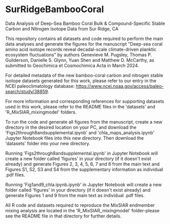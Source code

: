  # SurRidgeBambooCoral

Data Analysis of Deep-Sea Bamboo Coral Bulk &amp; Compound-Specific Stable Carbon and Nitrogen Isotope Data from Sur Ridge, CA

This repository contains all datasets and code required to perform the main data analyses and generate the figures for the manuscript "Deep-sea coral amino acid isotope records reveal decadal-scale climate-driven planktic ecosystem fluctuations" by authors Genevieve M. Pugsley, Thomas P. Guilderson, Danielle S. Glynn, Yuan Shen and Matthew D. McCarthy, as submitted to Geochimica et Cosmochimica Acta in March 2024. 

For detailed metadata of the new bamboo-coral carbon and nitrogen stable isotope datasets generated for this work, please refer to our entry in the NCEI paleoclimatology database: https://www.ncei.noaa.gov/access/paleo-search/study/38859. 

For more information and corresponding references for supporting datasets used in this work, please refer to the README files in the 'datasets' and 'R_MixSIAR_mixingmodel' folders. 

To run the code and generate all figures from the manuscript, create a new directory in the desired location on your PC, and download the 'Figs2through8andsupplemental.ipynb' and 'chla_maps_analysis.ipynb' Jupyter Notebook files into this new directory. Then download the 'datasets' folder into your new directory. 

Running 'Figs2through8andsupplemental.ipynb' in Jupyter Notebook will create a new folder called 'figures' in your directory (if it doesn't exist already) and generate Figures 2, 3, 4, 5, 6, 7 and 8 from the main text and Figures S1, S2, S3 and S4 from the supplementary information as individual .pdf files. 

Running 'Fig1and9_chla.ipynb.ipynb' in Jupyter Notebook will create a new folder called 'figures' in your directory (if it doesn't exist already) and generate Figures 1 and 9 from the main text as individual .pdf files. 

All R code and datasets required to reproduce the MixSIAR endmember mixing analysis are located in the 'R_MixSIAR_mixingmodel' folder-please see the README file in that directory for further details. 

